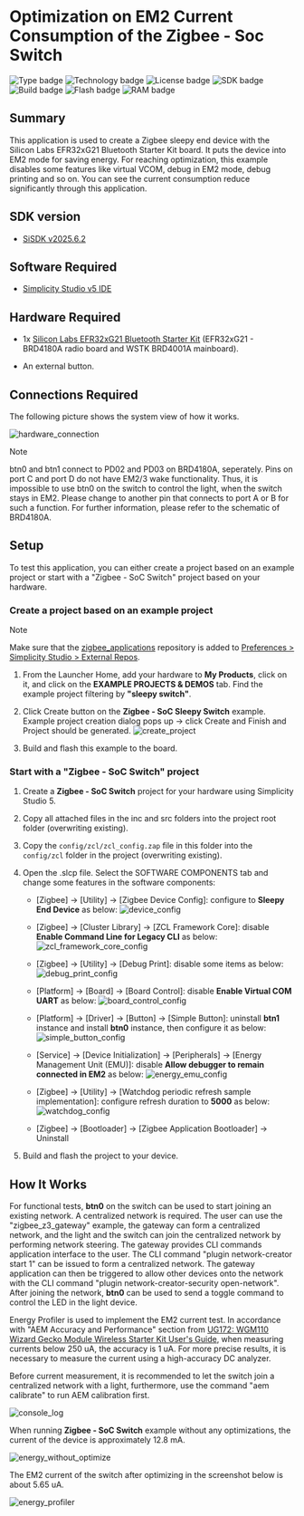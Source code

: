 # Optimization on EM2 Current Consumption of the Zigbee - Soc Switch #

![Type badge](https://img.shields.io/badge/Type-Virtual%20Application-green)
![Technology badge](https://img.shields.io/badge/Technology-Zigbee-green)
![License badge](https://img.shields.io/badge/License-Zlib-green)
![SDK badge](https://img.shields.io/badge/SDK-v2025.6.2-green)
![Build badge](https://img.shields.io/badge/Build-passing-green)
![Flash badge](https://img.shields.io/badge/Flash-223.57%20KB-blue)
![RAM badge](https://img.shields.io/badge/RAM-17.09%20KB-blue)

## Summary ##

This application is used to create a Zigbee sleepy end device with the Silicon Labs EFR32xG21 Bluetooth Starter Kit board. It puts the device into EM2 mode for saving energy. For reaching optimization, this example disables some features like virtual VCOM, debug in EM2 mode, debug printing and so on. You can see the current consumption reduce significantly through this application.

## SDK version ##

- [SiSDK v2025.6.2](https://github.com/SiliconLabs/simplicity_sdk/releases/tag/v2025.6.2)

## Software Required ##

- [Simplicity Studio v5 IDE](https://www.silabs.com/developers/simplicity-studio)

## Hardware Required ##

- 1x [Silicon Labs EFR32xG21 Bluetooth Starter Kit](https://www.silabs.com/development-tools/wireless/efr32xg21-bluetooth-starter-kit?tab=overview) (EFR32xG21 - BRD4180A radio board and WSTK BRD4001A mainboard).

- An external button.

## Connections Required ##

The following picture shows the system view of how it works.

![hardware_connection](image/hardware_connection.png)

> [!NOTE]
> btn0 and btn1 connect to PD02 and PD03 on BRD4180A, seperately. Pins on port C and port D do not have EM2/3 wake functionality. Thus, it is impossible to use btn0 on the switch to control the light, when the switch stays in EM2. Please change to another pin that connects to port A or B for such a function. For further information, please refer to the schematic of BRD4180A.

## Setup ##

To test this application, you can either create a project based on an example project or start with a "Zigbee - SoC Switch" project based on your hardware.

### Create a project based on an example project ###

> [!NOTE]
> Make sure that the [zigbee_applications](https://github.com/SiliconLabs/zigbee_applications) repository is added to [Preferences > Simplicity Studio > External Repos](https://docs.silabs.com/simplicity-studio-5-users-guide/latest/ss-5-users-guide-about-the-launcher/welcome-and-device-tabs).

1. From the Launcher Home, add your hardware to **My Products**, click on it, and click on the **EXAMPLE PROJECTS & DEMOS** tab. Find the example project filtering by **"sleepy switch"**.

2. Click Create button on the **Zigbee - SoC Sleepy Switch** example. Example project creation dialog pops up -> click Create and Finish and Project should be generated.
![create_project](image/create_project.png)

3. Build and flash this example to the board.

### Start with a "Zigbee - SoC Switch" project ###

1. Create a **Zigbee - SoC Switch** project for your hardware using Simplicity Studio 5.

2. Copy all attached files in the inc and src folders into the project root folder (overwriting existing).

3. Copy the `config/zcl/zcl_config.zap` file in this folder into the `config/zcl` folder in the project (overwriting existing).

4. Open the .slcp file. Select the SOFTWARE COMPONENTS tab and change some features in the software components:

    - [Zigbee] → [Utility] → [Zigbee Device Config]: configure to **Sleepy End Device** as below:
    ![device_config](image/device_config.png)

    - [Zigbee] → [Cluster Library] → [ZCL Framework Core]: disable **Enable Command Line for Legacy CLI** as below:
    ![zcl_framework_core_config](image/zcl_framework_core_config.png)

    - [Zigbee] → [Utility] → [Debug Print]: disable some items as below:
    ![debug_print_config](image/debug_print_config.png)

    - [Platform] → [Board] → [Board Control]: disable **Enable Virtual COM UART** as below:
    ![board_control_config](image/board_control_config.png)

    - [Platform] → [Driver] → [Button] → [Simple Button]: uninstall **btn1** instance and install **btn0** instance, then configure it as below:
    ![simple_button_config](image/simple_button_config.png)

    - [Service] → [Device Initialization] → [Peripherals] → [Energy Management Unit (EMU)]: disable **Allow debugger to remain connected in EM2** as below:
    ![energy_emu_config](image/energy_emu_config.png)

    - [Zigbee] → [Utility] → [Watchdog periodic refresh sample implementation]: configure refresh duration to **5000** as below:
    ![watchdog_config](image/watchdog_config.png)

    - [Zigbee] → [Bootloader] → [Zigbee Application Bootloader] → Uninstall

5. Build and flash the project to your device.

## How It Works ##

For functional tests, **btn0** on the switch can be used to start joining an existing network. A centralized network is required. The user can use the "zigbee_z3_gateway" example, the gateway can form a centralized network, and the light and the switch can join the centralized network by performing network steering. The gateway provides CLI commands application interface to the user. The CLI command "plugin network-creator start 1" can be issued to form a centralized network. The gateway application can then be triggered to allow other devices onto the network with the CLI command "plugin network-creator-security open-network".
After joining the network, **btn0** can be used to send a toggle command to control the LED in the light device.

Energy Profiler is used to implement the EM2 current test. In accordance with "AEM Accuracy and Performance" section from [UG172: WGM110 Wizard Gecko Module Wireless Starter Kit User's Guide](https://www.silabs.com/documents/public/user-guides/ug172-brd4320a-user-guide.pdf), when measuring currents below 250 uA, the accuracy is 1 uA. For more precise results, it is necessary to measure the current using a high-accuracy DC analyzer.  

Before current measurement, it is recommended to let the switch join a centralized network with a light, furthermore, use the command "aem calibrate" to run AEM calibration first.

![console_log](image/console_log.png)

When running **Zigbee - SoC Switch** example without any optimizations, the current of the device is approximately 12.8 mA.

![energy_without_optimize](image/energy_not_optimize.png)

The EM2 current of the switch after optimizing in the screenshot below is about  5.65 uA.

![energy_profiler](image/energy_profiler.png)
